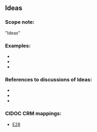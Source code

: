 
## Ideas 

###  Scope note: 
"Ideas" 

### Examples: 

* 
* 
* 

### References to discussions of Ideas:

* 

* 

* 

### CIDOC CRM mappings: 

* [E28](http://www.cidoc-crm.org/entity/e28-conceptual-object/version-6.2)
